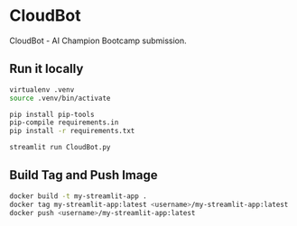 # CloudBot

CloudBot - AI Champion Bootcamp submission.

## Run it locally

```bash
virtualenv .venv
source .venv/bin/activate

pip install pip-tools
pip-compile requirements.in
pip install -r requirements.txt

streamlit run CloudBot.py
```

## Build Tag and Push Image

```bash
docker build -t my-streamlit-app .
docker tag my-streamlit-app:latest <username>/my-streamlit-app:latest
docker push <username>/my-streamlit-app:latest
```
